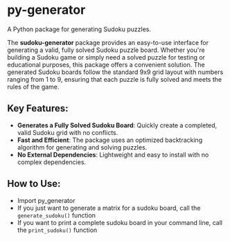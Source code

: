 # py-generator

A Python package for generating Sudoku puzzles.

The **sudoku-generator** package provides an easy-to-use interface for generating a valid, fully solved Sudoku puzzle board. Whether you're building a Sudoku game or simply need a solved puzzle for testing or educational purposes, this package offers a convenient solution. The generated Sudoku boards follow the standard 9x9 grid layout with numbers ranging from 1 to 9, ensuring that each puzzle is fully solved and meets the rules of the game.

## Key Features:

- **Generates a Fully Solved Sudoku Board**: Quickly create a completed, valid Sudoku grid with no conflicts.
- **Fast and Efficient**: The package uses an optimized backtracking algorithm for generating and solving puzzles.
- **No External Dependencies**: Lightweight and easy to install with no complex dependencies.

## How to Use:
- Import py_generator
- If you just want to generate a matrix for a sudoku board, call the `generate_sudoku()` function
- If you want to print a complete sudoku board in your command line, call the `print_sudoku()` function
